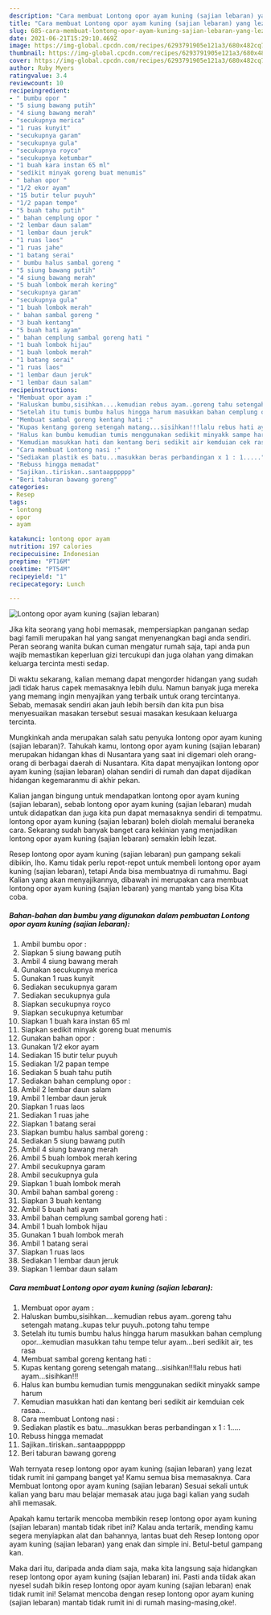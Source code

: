 ```yaml
---
description: "Cara membuat Lontong opor ayam kuning (sajian lebaran) yang lezat dan Mudah Dibuat"
title: "Cara membuat Lontong opor ayam kuning (sajian lebaran) yang lezat dan Mudah Dibuat"
slug: 685-cara-membuat-lontong-opor-ayam-kuning-sajian-lebaran-yang-lezat-dan-mudah-dibuat
date: 2021-06-21T15:29:10.469Z
image: https://img-global.cpcdn.com/recipes/6293791905e121a3/680x482cq70/lontong-opor-ayam-kuning-sajian-lebaran-foto-resep-utama.jpg
thumbnail: https://img-global.cpcdn.com/recipes/6293791905e121a3/680x482cq70/lontong-opor-ayam-kuning-sajian-lebaran-foto-resep-utama.jpg
cover: https://img-global.cpcdn.com/recipes/6293791905e121a3/680x482cq70/lontong-opor-ayam-kuning-sajian-lebaran-foto-resep-utama.jpg
author: Ruby Myers
ratingvalue: 3.4
reviewcount: 10
recipeingredient:
- " bumbu opor "
- "5 siung bawang putih"
- "4 siung bawang merah"
- "secukupnya merica"
- "1 ruas kunyit"
- "secukupnya garam"
- "secukupnya gula"
- "secukupnya royco"
- "secukupnya ketumbar"
- "1 buah kara instan 65 ml"
- "sedikit minyak goreng buat menumis"
- " bahan opor "
- "1/2 ekor ayam"
- "15 butir telur puyuh"
- "1/2 papan tempe"
- "5 buah tahu putih"
- " bahan cemplung opor "
- "2 lembar daun salam"
- "1 lembar daun jeruk"
- "1 ruas laos"
- "1 ruas jahe"
- "1 batang serai"
- " bumbu halus sambal goreng "
- "5 siung bawang putih"
- "4 siung bawang merah"
- "5 buah lombok merah kering"
- "secukupnya garam"
- "secukupnya gula"
- "1 buah lombok merah"
- " bahan sambal goreng "
- "3 buah kentang"
- "5 buah hati ayam"
- " bahan cemplung sambal goreng hati "
- "1 buah lombok hijau"
- "1 buah lombok merah"
- "1 batang serai"
- "1 ruas laos"
- "1 lembar daun jeruk"
- "1 lembar daun salam"
recipeinstructions:
- "Membuat opor ayam :"
- "Haluskan bumbu,sisihkan....kemudian rebus ayam..goreng tahu setengah matang..kupas telur puyuh..potong tahu tempe"
- "Setelah itu tumis bumbu halus hingga harum masukkan bahan cemplung opor...kemudian masukkan tahu tempe telur ayam...beri sedikit air, tes rasa"
- "Membuat sambal goreng kentang hati :"
- "Kupas kentang goreng setengah matang...sisihkan!!!lalu rebus hati ayam...sisihkan!!!"
- "Halus kan bumbu kemudian tumis menggunakan sedikit minyakk sampe harum"
- "Kemudian masukkan hati dan kentang beri sedikit air kemduian cek rasaa..."
- "Cara membuat Lontong nasi :"
- "Sediakan plastik es batu...masukkan beras perbandingan x 1 : 1....."
- "Rebuss hingga memadat"
- "Sajikan..tiriskan..santaapppppp"
- "Beri taburan bawang goreng"
categories:
- Resep
tags:
- lontong
- opor
- ayam

katakunci: lontong opor ayam 
nutrition: 197 calories
recipecuisine: Indonesian
preptime: "PT16M"
cooktime: "PT54M"
recipeyield: "1"
recipecategory: Lunch

---
```



![Lontong opor ayam kuning (sajian lebaran)](https://img-global.cpcdn.com/recipes/6293791905e121a3/680x482cq70/lontong-opor-ayam-kuning-sajian-lebaran-foto-resep-utama.jpg)

Jika kita seorang yang hobi memasak, mempersiapkan panganan sedap bagi famili merupakan hal yang sangat menyenangkan bagi anda sendiri. Peran seorang  wanita bukan cuman mengatur rumah saja, tapi anda pun wajib memastikan keperluan gizi tercukupi dan juga olahan yang dimakan keluarga tercinta mesti sedap.

Di waktu  sekarang, kalian memang dapat mengorder hidangan yang sudah jadi tidak harus capek memasaknya lebih dulu. Namun banyak juga mereka yang memang ingin menyajikan yang terbaik untuk orang tercintanya. Sebab, memasak sendiri akan jauh lebih bersih dan kita pun bisa menyesuaikan masakan tersebut sesuai masakan kesukaan keluarga tercinta. 



Mungkinkah anda merupakan salah satu penyuka lontong opor ayam kuning (sajian lebaran)?. Tahukah kamu, lontong opor ayam kuning (sajian lebaran) merupakan hidangan khas di Nusantara yang saat ini digemari oleh orang-orang di berbagai daerah di Nusantara. Kita dapat menyajikan lontong opor ayam kuning (sajian lebaran) olahan sendiri di rumah dan dapat dijadikan hidangan kegemaranmu di akhir pekan.

Kalian jangan bingung untuk mendapatkan lontong opor ayam kuning (sajian lebaran), sebab lontong opor ayam kuning (sajian lebaran) mudah untuk didapatkan dan juga kita pun dapat memasaknya sendiri di tempatmu. lontong opor ayam kuning (sajian lebaran) boleh diolah memalui beraneka cara. Sekarang sudah banyak banget cara kekinian yang menjadikan lontong opor ayam kuning (sajian lebaran) semakin lebih lezat.

Resep lontong opor ayam kuning (sajian lebaran) pun gampang sekali dibikin, lho. Kamu tidak perlu repot-repot untuk membeli lontong opor ayam kuning (sajian lebaran), tetapi Anda bisa membuatnya di rumahmu. Bagi Kalian yang akan menyajikannya, dibawah ini merupakan cara membuat lontong opor ayam kuning (sajian lebaran) yang mantab yang bisa Kita coba.

<!--inarticleads1-->

##### Bahan-bahan dan bumbu yang digunakan dalam pembuatan Lontong opor ayam kuning (sajian lebaran):

1. Ambil  bumbu opor :
1. Siapkan 5 siung bawang putih
1. Ambil 4 siung bawang merah
1. Gunakan secukupnya merica
1. Gunakan 1 ruas kunyit
1. Sediakan secukupnya garam
1. Sediakan secukupnya gula
1. Siapkan secukupnya royco
1. Siapkan secukupnya ketumbar
1. Siapkan 1 buah kara instan 65 ml
1. Siapkan sedikit minyak goreng buat menumis
1. Gunakan  bahan opor :
1. Gunakan 1/2 ekor ayam
1. Sediakan 15 butir telur puyuh
1. Sediakan 1/2 papan tempe
1. Sediakan 5 buah tahu putih
1. Sediakan  bahan cemplung opor :
1. Ambil 2 lembar daun salam
1. Ambil 1 lembar daun jeruk
1. Siapkan 1 ruas laos
1. Sediakan 1 ruas jahe
1. Siapkan 1 batang serai
1. Siapkan  bumbu halus sambal goreng :
1. Sediakan 5 siung bawang putih
1. Ambil 4 siung bawang merah
1. Ambil 5 buah lombok merah kering
1. Ambil secukupnya garam
1. Ambil secukupnya gula
1. Siapkan 1 buah lombok merah
1. Ambil  bahan sambal goreng :
1. Siapkan 3 buah kentang
1. Ambil 5 buah hati ayam
1. Ambil  bahan cemplung sambal goreng hati :
1. Ambil 1 buah lombok hijau
1. Gunakan 1 buah lombok merah
1. Ambil 1 batang serai
1. Siapkan 1 ruas laos
1. Sediakan 1 lembar daun jeruk
1. Siapkan 1 lembar daun salam




<!--inarticleads2-->

##### Cara membuat Lontong opor ayam kuning (sajian lebaran):

1. Membuat opor ayam :
1. Haluskan bumbu,sisihkan....kemudian rebus ayam..goreng tahu setengah matang..kupas telur puyuh..potong tahu tempe
1. Setelah itu tumis bumbu halus hingga harum masukkan bahan cemplung opor...kemudian masukkan tahu tempe telur ayam...beri sedikit air, tes rasa
1. Membuat sambal goreng kentang hati :
1. Kupas kentang goreng setengah matang...sisihkan!!!lalu rebus hati ayam...sisihkan!!!
1. Halus kan bumbu kemudian tumis menggunakan sedikit minyakk sampe harum
1. Kemudian masukkan hati dan kentang beri sedikit air kemduian cek rasaa...
1. Cara membuat Lontong nasi :
1. Sediakan plastik es batu...masukkan beras perbandingan x 1 : 1.....
1. Rebuss hingga memadat
1. Sajikan..tiriskan..santaapppppp
1. Beri taburan bawang goreng




Wah ternyata resep lontong opor ayam kuning (sajian lebaran) yang lezat tidak rumit ini gampang banget ya! Kamu semua bisa memasaknya. Cara Membuat lontong opor ayam kuning (sajian lebaran) Sesuai sekali untuk kalian yang baru mau belajar memasak atau juga bagi kalian yang sudah ahli memasak.

Apakah kamu tertarik mencoba membikin resep lontong opor ayam kuning (sajian lebaran) mantab tidak ribet ini? Kalau anda tertarik, mending kamu segera menyiapkan alat dan bahannya, lantas buat deh Resep lontong opor ayam kuning (sajian lebaran) yang enak dan simple ini. Betul-betul gampang kan. 

Maka dari itu, daripada anda diam saja, maka kita langsung saja hidangkan resep lontong opor ayam kuning (sajian lebaran) ini. Pasti anda tiidak akan nyesel sudah bikin resep lontong opor ayam kuning (sajian lebaran) enak tidak rumit ini! Selamat mencoba dengan resep lontong opor ayam kuning (sajian lebaran) mantab tidak rumit ini di rumah masing-masing,oke!.

